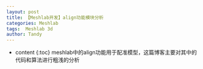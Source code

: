 ```yaml
---
layout: post
title: 【Meshlab开发】align功能模块分析
categories: Meshlab
tags:  Meshlab 3d
author: Tandy
---
```


* content
{:toc}
meshlab中的align功能用于配准模型，这篇博客主要对其中的代码和算法进行粗浅的分析
